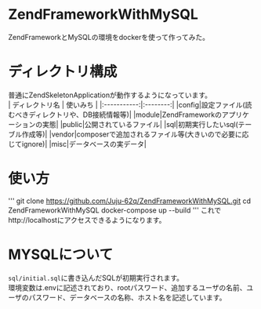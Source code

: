 # ZendFrameworkWithMySQL
ZendFrameworkとMySQLの環境をdockerを使って作ってみた。  

# ディレクトリ構成
普通にZendSkeletonApplicationが動作するようになっています。  
| ディレクトリ名 | 使いみち |
|:-----------:|:--------:|
|config|設定ファイル(読むべきディレクトリや、DB接続情報等)|
|module|ZendFrameworkのアプリケーションの実態|
|public|公開されているファイル|
|sql|初期実行したいsql(テーブル作成等)|
|vendor|composerで追加されるファイル等(大きいので必要に応じてignore)|
|misc|データベースの実データ|

# 使い方
'''
git clone https://github.com/Juju-62q/ZendFrameworkWithMySQL.git
cd ZendFrameworkWithMySQL
docker-compose up --build
'''
これでhttp://localhostにアクセスできるようになります。

# MYSQLについて
`sql/initial.sql`に書き込んだSQLが初期実行されます。  
環境変数は.envに記述されており、rootパスワード、追加するユーザの名前、ユーザのパスワード、データベースの名称、ホスト名を記述しています。